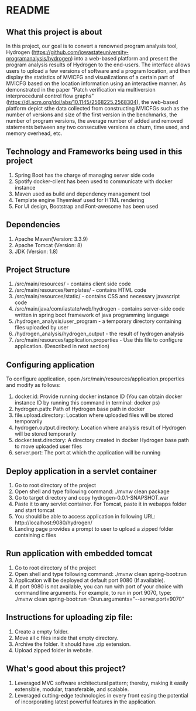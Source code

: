 # README #

## What this project is about ##
In this project, our goal is to convert a renowned program analysis tool, Hydrogen (https://github.com/iowastateuniversity-programanalysis/hydrogen) into a web-based platform and present the program analysis results of Hydrogen to the end-users. The interface allows users to upload a few versions of software and a program location, and then display the statistics of MVICFG and visualizations of a certain part of MVICFG based on the location information using an interactive manner. As demonstrated in the paper "Patch verification via multiversion interprocedural control flow graphs"(https://dl.acm.org/doi/abs/10.1145/2568225.2568304), the  web-based platform depict sthe data collected from constructing MVICFGs such as the number of versions and size of the first version in the benchmarks, the number of program versions, the average number of added and removed statements between any two consecutive versions as churn, time used, and memory overhead, etc.

## Technology and Frameworks being used in this project ##
1. Spring Boot has the charge of managing server side code
2. Spotify docker-client has been used to communicate with docker instance
3. Maven used as build and dependency management tool
4. Template engine Thyemleaf used for HTML rendering
5. For UI design, Bootstrap and Font-awesome has been used

## Dependencies ##
1. Apache Maven(Version: 3.3.9)
2. Apache Tomcat (Version: 8)
3. JDK (Version: 1.8)


## Project Structure ##
1. /src/main/resources/ - contains client side code
2. /src/main/resources/templates/ - contains HTML code
3. /src/main/resources/static/ - contains CSS and necessary javascript code
4. /src/main/java/com/iastate/web/hydrogen - contains server-side code written in spring boot framework of java programming language
5. /hydrogen_analysis/user_program - a temporary directory containing files uploaded by user
6. /hydrogen_analysis/hydrogen_output - the result of hydrogen analysis
7. /src/main/resources/application.properties - Use this file to configure application. (Described in next section)


## Configuring application ##
To configure application, open /src/main/resources/application.properties and modify as follows:
1. docker.id: Provide running docker instance ID (You can obtain docker instance ID by running this command in terminal: docker ps)
2. hydrogen.path: Path of Hydrogen base path in docker
3. file.upload.directory: Location where uploaded files will be stored temporarily
4. hydrogen.output.directory: Location where analysis result of Hydrogen will be stored temporarily
5. docker.test.directory: A directory created in docker Hydrogen base path to move uploaded user files
6. server.port: The port at which the application will be running

 
## Deploy application in a servlet container ##
1. Go to root directory of the project
2. Open shell and type following command: ./mvnw clean package
3. Go to target directory and copy hydrogen-0.0.1-SNAPSHOT.war
4. Paste it to any servlet container. For Tomcat, paste it in webapps folder and start tomcat
5. You should be able to access application in following URL: http://localhost:9080/hydrogen/ 
6. Landing page provides a prompt to user to upload a zipped folder containing c files


## Run application with embedded tomcat ##
1. Go to root directory of the project
2. Open shell and type following command: ./mvnw clean spring-boot:run
3. Application will be deployed at default port 9080 (If available). 
4. If port 9080 is not available, you can run with port of your choice with command line arguments. For example, to run in port 9070, type: ./mvnw clean spring-boot:run -Drun.arguments="--server.port=9070"

## Instructions for uploading zip file:
1. Create a empty folder.
2. Move all c files inside that empty directory.
3. Archive the folder. It should have .zip extension.
4. Upload zipped folder in website.

## What's good about this project? ##
1. Leveraged MVC software architectural pattern; thereby, making it easily extensible, modular, transferable, and scalable.
2. Leveraged cutting-edge technologies in every front easing the potential of incorporating latest powerful features in the application. 
